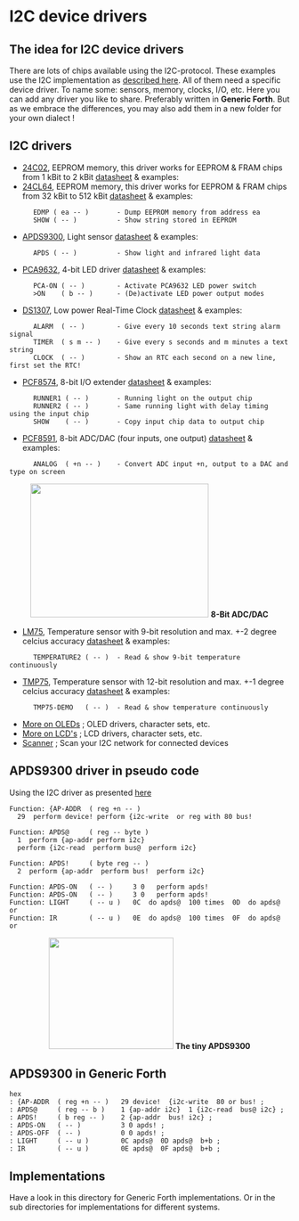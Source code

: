 # I2C device drivers

## The idea for I2C device drivers
There are lots of chips available using the I2C-protocol. These examples use the I2C implementation as [described here](../). All of them need a specific device driver. To name some: sensors, memory, clocks, I/O, etc. Here you can add any driver you like to share. Preferably written in **Generic Forth**. But as we embrace the differences, you may also add them in a new folder for your own dialect !

## I2C drivers

- [24C02](24C02.f), EEPROM memory, this driver works for EEPROM & FRAM chips from 1 kBit to 2 kBit [datasheet](http://ww1.microchip.com/downloads/en/devicedoc/Atmel-3350-SEEPROM-AT24C64B-Datasheet.pdf) & examples:
- [24CL64](24CL64.f), EEPROM memory, this driver works for EEPROM & FRAM chips from 32 kBit to 512 kBit [datasheet](https://4donline.ihs.com/images/VipMasterIC/IC/MCHP/MCHPS02656/MCHPS02656-1.pdf) & examples:
```
      EDMP ( ea -- )       - Dump EEPROM memory from address ea
      SHOW ( -- )          - Show string stored in EEPROM
```
- [APDS9300](APDS9300.f), Light sensor [datasheet](https://docs.broadcom.com/docs/AV02-1077EN) & examples:
```
      APDS ( -- )          - Show light and infrared light data 
```
- [PCA9632](PCA9632.f), 4-bit LED driver [datasheet](https://www.nxp.com/docs/en/data-sheet/PCA9632.pdf) & examples:
```
      PCA-ON ( -- )        - Activate PCA9632 LED power switch 
      >ON    ( b -- )      - (De)activate LED power output modes
```
- [DS1307](DS1307.f), Low power Real-Time Clock [datasheet](https://datasheets.maximintegrated.com/en/ds/DS1307.pdf) & examples:
```
      ALARM  ( -- )        - Give every 10 seconds text string alarm signal
      TIMER  ( s m -- )    - Give every s seconds and m minutes a text string
      CLOCK  ( -- )        - Show an RTC each second on a new line, first set the RTC!
```
- [PCF8574](PCF8574.f), 8-bit I/O extender [datasheet](https://www.nxp.com/docs/en/data-sheet/PCF8574_PCF8574A.pdf) & examples:
```
      RUNNER1 ( -- )       - Running light on the output chip 
      RUNNER2 ( -- )       - Same running light with delay timing using the input chip
      SHOW    ( -- )       - Copy input chip data to output chip 
```
- [PCF8591](PCF8591.f), 8-bit ADC/DAC (four inputs, one output) [datasheet](https://www.nxp.com/docs/en/data-sheet/PCF8591.pdf) & examples:
```
      ANALOG  ( +n -- )    - Convert ADC input +n, output to a DAC and type on screen 
```

<p align="center">
<img src="https://home.hccnet.nl/willem.ouwerkerk/egel-for-msp430/p33%20-%20pcf8591%20adc%20&%20dac.jpg" width="320" height="240" />
      <b>8-Bit ADC/DAC</b>
</p>

- [LM75](LMP5.f), Temperature sensor with 9-bit resolution and max. +-2 degree celcius accuracy [datasheet](https://datasheets.maximintegrated.com/en/ds/LM75.pdf) & examples:
```
      TEMPERATURE2 ( -- )  - Read & show 9-bit temperature continuously
```
- [TMP75](TMP75.f), Temperature sensor with 12-bit resolution and max. +-1 degree celcius accuracy [datasheet](https://www.ti.com/lit/gpn/tmp75) & examples:
```
      TMP75-DEMO   ( -- )  - Read & show temperature continuously
```
- [More on OLEDs](OLED) ; OLED drivers, character sets, etc.
- [More on LCD's](LCD) ; LCD drivers, character sets, etc.
- [Scanner](I2C-scanner.f) ; Scan your I2C network for connected devices

## APDS9300 driver in pseudo code

Using the I2C driver as presented [here](../)

``` 
Function: {AP-ADDR  ( reg +n -- )
  29  perform device! perform {i2c-write  or reg with 80 bus!

Function: APDS@     ( reg -- byte )
  1  perform {ap-addr perform i2c}
  perform {i2c-read  perform bus@  perform i2c}

Function: APDS!     ( byte reg -- )
  2  perform {ap-addr  perform bus!  perform i2c}

Function: APDS-ON   ( -- )     3 0   perform apds!
Function: APDS-ON   ( -- )     3 0   perform apds!
Function: LIGHT     ( -- u )   0C  do apds@  100 times  0D  do apds@  or
Function: IR        ( -- u )   0E  do apds@  100 times  0F  do apds@  or
```
<p align="center">
<img src="https://project-forth-works.github.io/APDS9300.jpg" width="224" height="200" />
      <b>The tiny APDS9300</b>
</p>

## APDS9300 in Generic Forth
```forth
hex
: {AP-ADDR  ( reg +n -- )   29 device!  {i2c-write  80 or bus! ;
: APDS@     ( reg -- b )    1 {ap-addr i2c}  1 {i2c-read  bus@ i2c} ;
: APDS!     ( b reg -- )    2 {ap-addr  bus! i2c} ;
: APDS-ON   ( -- )          3 0 apds! ;
: APDS-OFF  ( -- )          0 0 apds! ;
: LIGHT     ( -- u )        0C apds@  0D apds@  b+b ;
: IR        ( -- u )        0E apds@  0F apds@  b+b ;
```

## Implementations
Have a look in this directory for Generic Forth implementations. Or in the sub directories for implementations for different systems.
